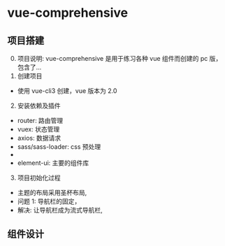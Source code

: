 <!--
 * @Author: your name
 * @Date: 2021-07-10 15:43:49
 * @LastEditTime: 2021-07-10 15:56:59
 * @LastEditors: Please set LastEditors
 * @Description: In User Settings Edit
 * @FilePath: \notes\study notes\vue\vue综合项目.md
-->

# vue-comprehensive

## 项目搭建

0. 项目说明: vue-comprehensive 是用于练习各种 vue 组件而创建的 pc 版，包含了...
1. 创建项目

-   使用 vue-cli3 创建，vue 版本为 2.0

2. 安装依赖及插件

-   router: 路由管理
-   vuex: 状态管理
-   axios: 数据请求
-   sass/sass-loader: css 预处理
-
-   element-ui: 主要的组件库

3. 项目初始化过程

-   主题的布局采用圣杯布局,
-   问题 1: 导航栏的固定，
-   解决: 让导航栏成为流式导航栏,

## 组件设计
